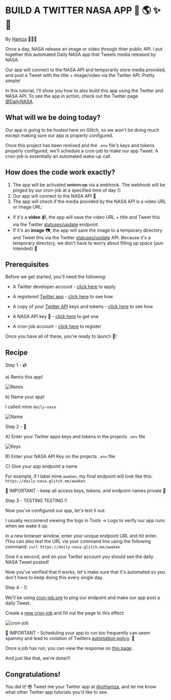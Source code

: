 BUILD A TWITTER NASA APP 🚀 🌎 ✨ 🌚
====

By [Hamza](https://twitter.com/oihamza) 👨🏽‍🚀


Once a day, NASA release an image or video through thier public API. I put together this automated Daily NASA app that Tweets media released by NASA. 

Our app will connect to the NASA API and temporarily store media provided, and post a Tweet with the title + image/video via the Twitter API. Pretty simple!

In this tutorial, I'll show you how to also build this app using the Twitter and NASA API. To see the app in action, check out the Twitter page [@DailyNASA](https://twitter.com/dailynasa). 


What will we be doing today?
------------

Our app is going to be hosted here on Glitch, so we won't be doing much except making sure our app is properly configured.

Once this project has been remixed and the `.env` file's keys and tokens properly configured, we'll schedule a cron-job to make our app Tweet. A cron-job is essentially an automated wake-up call.


How does the code work exactly?
------------

1. The app will be activated ~~woken up~~ via a webhook. The webhook will be pinged by our cron-job at a specified time of day ⏰
2. Our app will connect to the NASA API 🚀
3. The app will check if the media provided by the NASA API is a video URL or image URL:
  * If it's a **video** 📹, the app will save the video URL + title and Tweet this via the Twitter [statuses/update](https://developer.twitter.com/en/docs/tweets/post-and-engage/api-reference/post-statuses-update) endpoint
  * If it's an **image** 📷, the app will save the image to a temporary directory and Tweet this via the Twitter [statuses/update](https://developer.twitter.com/en/docs/tweets/post-and-engage/api-reference/post-statuses-update) API. Because it's a temporary directory, we don't have to worry about filling up space (pun intended) 🥁


Prerequisites
------------

Before we get started, you'll need the following:

  * A Twitter developer account - [click here](https://t.co/developeraccount) to apply
  
  * A registered [Twitter app](https://developer.twitter.com/en/apps) - [click here](https://cdn.glitch.com/40a2e399-2bcb-4c11-b356-fdb1d9baa5e9%2FScreen%20Shot%202019-08-08%20at%205.20.15%20PM%20copy.png?v=1565299668056) to see how

  * A copy of your [Twitter API](https://developer.twitter.com/en/apps) keys and tokens - [click here](https://cdn.glitch.com/40a2e399-2bcb-4c11-b356-fdb1d9baa5e9%2FScreen%20Shot%202019-08-08%20at%205.20.35%20PM%20copy.png?v=1565300041251) to see how
  
  * A NASA API key 🔑 - [click here](https://api.nasa.gov/#apply-for-an-api-key) to get one
  
  * A cron-job account - [click here](https://cron-job.org/en/signup/) to register


Once you have all of these, you're ready to launch 🚀!


Recipe
-------------------

Step 1 - 💿

a) Remix this app! 

![Remix](https://cdn.glitch.com/40a2e399-2bcb-4c11-b356-fdb1d9baa5e9%2FScreen%20Shot%202019-08-08%20at%203.54.26%20PM.png?v=1565294080315)


b) Name your app! 

I called mine  `daily-nasa`

![Name](https://cdn.glitch.com/40a2e399-2bcb-4c11-b356-fdb1d9baa5e9%2FScreen%20Shot%202019-08-08%20at%203.57.37%20PM.png?v=1565294269445)


Step 2 - 🔑

A) Enter your Twitter apps keys and tokens in the projects `.env` file

![Keys](https://cdn.glitch.com/40a2e399-2bcb-4c11-b356-fdb1d9baa5e9%2FScreen1%20Shot%202019-08-08%20at%205.20.35%20PM%20copy.png?v=1565300721909)

B) Enter your NASA API Key on the projects `.env` file

C) Give your app endpoint a name 

For example, if I label mine `awaken`, my final endpoint will look like this: `https://daily-nasa.glitch.me/awaken`

🚨 IMPORTANT - keep all access keys, tokens, and endpoint names private 🚨

Step 3 - TESTING TESTING !!

Now you've configured our app, let's test it out.

I usually reccomend viewing the logs in Tools → Logs to verify our app runs when we wake it up. 

In a new browser window, enter your unique endpoint URL and hit enter. (You can also test the URL via your command line using the following command: `curl https://daily-nasa.glitch.me/awaken`

Give it a second, and on your Twitter account you should see the daily NASA Tweet posted!

Now you've verified that it works, let's make sure that it's automated so you don't have to keep doing this every single day.

Step 4 - ⏰ 

We'll be using [cron-job.org](https://cron-job.org/en/) to ping our endpoint and make our app post a daily Tweet.

Create a [new cron-job](https://cron-job.org/en/members/jobs/add/) and fill out the page to this effect:

![cron-job](https://cdn.glitch.com/40a2e399-2bcb-4c11-b356-fdb1d9baa5e9%2FScreen%20Shot%202019-08-08%20at%206.13.22%20PM.png?v=1565302473410)

🚨 IMPORTANT - Scheduling your app to run too frequently can seem spammy and lead to violation of Twitters [automation policy](https://help.twitter.com/en/rules-and-policies/twitter-automation). 🚨

Once a job has run, you can view the response on [this page](https://cron-job.org/en/members/jobs/). 

And just like that, we're done!!!


Congratulations!
-------------------

You did it! 😎 Tweet me your Twitter app at [@oiHamza](https://twitter.com/oihamza), and let me know what other Twitter app tutorials you'd like to see.


